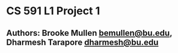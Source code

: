 # CS 591 L1 Project 1 

## Authors: Brooke Mullen <bemullen@bu.edu>, Dharmesh Tarapore <dharmesh@bu.edu>
